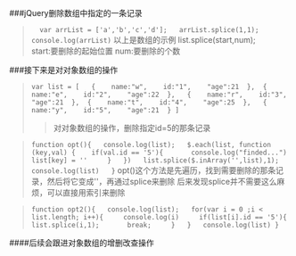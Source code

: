 ###jQuery删除数组中指定的一条记录

>` 
var arrList = ['a','b','c','d'];  
arrList.splice(1,1);  
console.log(arrList)`
以上是数组的示例
> list.splice(start,num);  
> start:要删除的起始位置
> num:要删除的个数

###接下来是对对象数组的操作
>`var list = [  
    {    name:"w",    id:"1",    "age":21  }, 
    {    name:"e",    id:"2",    "age":22  },  
    {    name:"r",    id:"3",    "age":21  }, 
    {    name:"t",    id:"4",    "age":25  },  
    {    name:"y",    id:"5",    "age":21  }
]`
> > 对对象数组的操作，删除指定id=5的那条记录
  
>`function opt(){  
    console.log(list);  
    $.each(list, function (key,val) {   
        if(val.id == '5'){      
            console.log("finded...")      
            list[key] = ''    
        }  
    })  
    list.splice($.inArray('',list),1);  
    console.log(list)  
}`
> opt()这个方法是先遍历，找到需要删除的那条记录，然后将它变成''，再通过splice来删除
后来发现splice并不需要这么麻烦，可以直接用索引来删除

>`function opt2(){  
    console.log(list);  
    for(var i = 0 ;i < list.length; i++){    
        console.log(i)    
        if(list[i].id == '5'){      
            list.splice(i,1);      
            break;    
        }  
    }  
    console.log(list)
}`


####后续会跟进对象数组的增删改查操作

